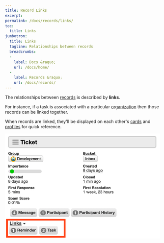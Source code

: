 ```yaml
---
title: Record Links
excerpt: 
permalink: /docs/records/links/
toc:
  title: Links
jumbotron:
  title: Links
  tagline: Relationships between records
  breadcrumbs:
  -
    label: Docs &raquo;
    url: /docs/home/
  -
    label: Records &raquo;
    url: /docs/records/
---
```


The relationships between [records](/docs/records/) is described by **links**.

For instance, if a task is associated with a particular [organization](/docs/organizations/) then those records can be linked together.

When records are linked, they'll be displayed on each other's [cards](/docs/cards/) and [profiles](/docs/profiles/) for quick reference.

<div class="cerb-screenshot">
<img src="/assets/images/docs/using-cerb/records/links.png" class="screenshot">
</div>
